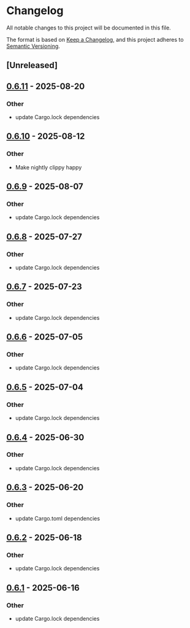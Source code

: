 # Changelog

All notable changes to this project will be documented in this file.

The format is based on [Keep a Changelog](https://keepachangelog.com/en/1.0.0/),
and this project adheres to [Semantic Versioning](https://semver.org/spec/v2.0.0.html).

## [Unreleased]

## [0.6.11](https://github.com/evaneaston/openweathermap/compare/openweathermap_exporter-v0.6.10...openweathermap_exporter-v0.6.11) - 2025-08-20

### Other

- update Cargo.lock dependencies

## [0.6.10](https://github.com/evaneaston/openweathermap/compare/openweathermap_exporter-v0.6.9...openweathermap_exporter-v0.6.10) - 2025-08-12

### Other

- Make nightly clippy happy

## [0.6.9](https://github.com/evaneaston/openweathermap/compare/openweathermap_exporter-v0.6.8...openweathermap_exporter-v0.6.9) - 2025-08-07

### Other

- update Cargo.lock dependencies

## [0.6.8](https://github.com/evaneaston/openweathermap/compare/openweathermap_exporter-v0.6.7...openweathermap_exporter-v0.6.8) - 2025-07-27

### Other

- update Cargo.lock dependencies

## [0.6.7](https://github.com/evaneaston/openweathermap/compare/openweathermap_exporter-v0.6.6...openweathermap_exporter-v0.6.7) - 2025-07-23

### Other

- update Cargo.lock dependencies

## [0.6.6](https://github.com/evaneaston/openweathermap/compare/openweathermap_exporter-v0.6.5...openweathermap_exporter-v0.6.6) - 2025-07-05

### Other

- update Cargo.lock dependencies

## [0.6.5](https://github.com/evaneaston/openweathermap/compare/openweathermap_exporter-v0.6.4...openweathermap_exporter-v0.6.5) - 2025-07-04

### Other

- update Cargo.lock dependencies

## [0.6.4](https://github.com/evaneaston/openweathermap/compare/openweathermap_exporter-v0.6.3...openweathermap_exporter-v0.6.4) - 2025-06-30

### Other

- update Cargo.lock dependencies

## [0.6.3](https://github.com/evaneaston/openweathermap/compare/openweathermap_exporter-v0.6.2...openweathermap_exporter-v0.6.3) - 2025-06-20

### Other

- update Cargo.toml dependencies

## [0.6.2](https://github.com/evaneaston/openweathermap/compare/openweathermap_exporter-v0.6.1...openweathermap_exporter-v0.6.2) - 2025-06-18

### Other

- update Cargo.lock dependencies

## [0.6.1](https://github.com/evaneaston/openweathermap/compare/openweathermap_exporter-v0.6.0...openweathermap_exporter-v0.6.1) - 2025-06-16

### Other

- update Cargo.lock dependencies
